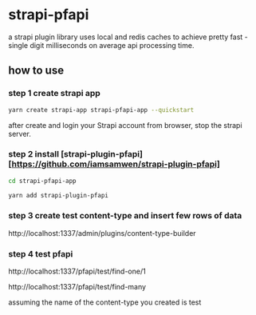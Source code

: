 # strapi-pfapi

a strapi plugin library uses local and redis caches to achieve pretty fast - single digit milliseconds on average api processing time.

## how to use

### step 1 create strapi app

```bash
yarn create strapi-app strapi-pfapi-app --quickstart 
```

after create and login your Strapi account from browser, stop the strapi server.

### step 2 install [strapi-plugin-pfapi][https://github.com/iamsamwen/strapi-plugin-pfapi]

```bash
cd strapi-pfapi-app

yarn add strapi-plugin-pfapi
```

### step 3 create test content-type and insert few rows of data

http://localhost:1337/admin/plugins/content-type-builder

### step 4 test pfapi


http://localhost:1337/pfapi/test/find-one/1

http://localhost:1337/pfapi/test/find-many


assuming the name of the content-type you created is test

